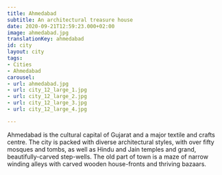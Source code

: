```yaml
---
title: Ahmedabad
subtitle: An architectural treasure house
date: 2020-09-21T12:59:23.000+02:00
image: ahmedabad.jpg
translationKey: ahmedabad
id: city
layout: city
tags:
- Cities
- Ahmedabad
carousel:
- url: ahmedabad.jpg
- url: city_12_large_1.jpg
- url: city_12_large_2.jpg
- url: city_12_large_3.jpg
- url: city_12_large_4.jpg

---
```

Ahmedabad is the cultural capital of Gujarat and a major textile and crafts centre. The city is packed with diverse architectural styles, with over fifty mosques and tombs, as well as Hindu and Jain temples and grand, beautifully-carved step-wells. The old part of town is a maze of narrow winding alleys with carved wooden house-fronts and thriving bazaars.